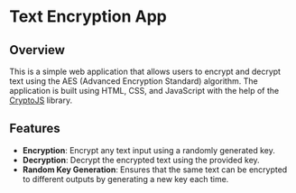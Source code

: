 # Text Encryption App

## Overview

This is a simple web application that allows users to encrypt and decrypt text using the AES (Advanced Encryption Standard) algorithm. The application is built using HTML, CSS, and JavaScript with the help of the [CryptoJS](https://cryptojs.gitbook.io/docs/) library.

## Features

- **Encryption**: Encrypt any text input using a randomly generated key.
- **Decryption**: Decrypt the encrypted text using the provided key.
- **Random Key Generation**: Ensures that the same text can be encrypted to different outputs by generating a new key each time.
